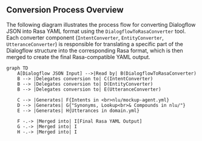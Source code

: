 ## Conversion Process Overview

The following diagram illustrates the process flow for converting Dialogflow JSON into Rasa YAML format using the `DialogflowToRasaConverter` tool. Each converter component (`IntentConverter`, `EntityConverter`, `UtteranceConverter`) is responsible for translating a specific part of the Dialogflow structure into the corresponding Rasa format, which is then merged to create the final Rasa-compatible YAML output.

```mermaid
graph TD
    A[Dialogflow JSON Input] -->|Read by| B(DialogflowToRasaConverter)
    B --> |Delegates conversion to| C(IntentConverter)
    B --> |Delegates conversion to| D(EntityConverter)
    B --> |Delegates conversion to| E(UtteranceConverter)
    
    C --> |Generates| F{Intents in <br>nlu/mockup-agent.yml}
    D --> |Generates| G{"Synonyms, Lookup<br>& Compounds in nlu/"}
    E --> |Generates| H{Utterances in domain.yml}
    
    F -.-> |Merged into| I[Final Rasa YAML Output]
    G -.-> |Merged into| I
    H -.-> |Merged into| I

```
